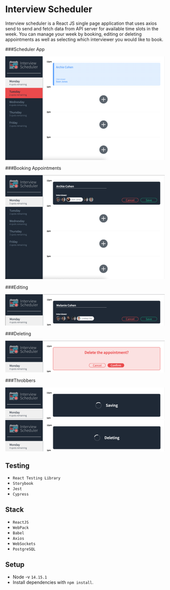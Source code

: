 # Interview Scheduler

Interview scheduler is a React JS single page application that uses axios send to send and fetch data from API server for available time slots in the week. You can manage your week by booking, editing or deleting appointments as well as selecting which interviewer you would like to book.

###Scheduler App

![screenshot of App](https://github.com/Arie139/scheduler/blob/master/docs/Scheduler.png?raw=true)

###Booking Appointments

![screenshot of Appointments](https://github.com/Arie139/scheduler/blob/master/docs/Adding_interviewer.png?raw=true)

###Editing

![screenshot of Edit](https://github.com/Arie139/scheduler/blob/master/docs/Edit.png?raw=true)

###Deleting

![screenshot of Delete](https://github.com/Arie139/scheduler/blob/master/docs/Deleting.png?raw=true)

###Throbbers

![screenshot of save load](https://github.com/Arie139/scheduler/blob/master/docs/Saving.png?raw=true)
![screenshot of delete load](https://github.com/Arie139/scheduler/blob/master/docs/Deleting_load.png?raw=true)


## Testing 

- `React Testing Library`
- `Storybook`
- `Jest`
- `Cypress`

## Stack
- `ReactJS`
- `WebPack`
- `Babel`
- `Axios`
- `WebSockets`
- `PostgreSQL`

## Setup

- Node -v `14.15.1`
- Install dependencies with `npm install`.
